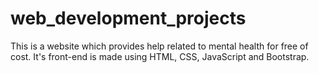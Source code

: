 # web_development_projects

This is a website which provides help related to mental health for free of cost. It's front-end is made using HTML, CSS, JavaScript and Bootstrap.